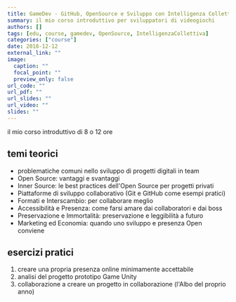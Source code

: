 ```yaml
---
title: GameDev - GitHub, OpenSource e Sviluppo con Intelligenza Collettiva
summary: il mio corso introduttivo per sviluppatori di videogiochi
authors: []
tags: [edu, course, gamedev, OpenSource, IntelligenzaCollettiva]
categories: ["course"]
date: 2018-12-12
external_link: ""
image:
  caption: ""
  focal_point: ""
  preview_only: false
url_code: ""
url_pdf: ""
url_slides: ""
url_video: ""
slides: ""
---
```


il mio corso introduttivo di 8 o 12 ore

## temi teorici
- problematiche comuni nello sviluppo di progetti digitali in team
- Open Source: vantaggi e svantaggi
- Inner Source: le best practices dell'Open Source per progetti privati
- Piattaforme di sviluppo collaborativo (Git e GitHub come esempi pratici)
- Formati e Interscambio: per collaborare meglio
- Accessibilità e Presenza: come farsi amare dai collaboratori e dai boss
- Preservazione e Immortalità: preservazione e leggibilità a futuro
- Marketing ed Economia: quando uno sviluppo e presenza Open conviene

## esercizi pratici
1. creare una propria presenza online minimamente accettabile
2. analisi del progetto prototipo Game Unity
3. collaborazione a creare un progetto in collaborazione (l'Albo del proprio anno)
